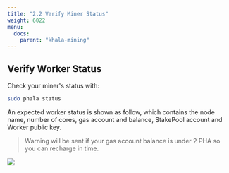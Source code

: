 ```yaml
---
title: "2.2 Verify Miner Status"
weight: 6022
menu:
  docs:
    parent: "khala-mining"
---
```


## Verify Worker Status

Check your miner's status with:

```bash
sudo phala status
```

An expected worker status is shown as follow, which contains the node name, number of cores, gas account and balance, StakePool account and Worker public key.

> Warning will be sent if your gas account balance is under 2 PHA so you can recharge in time.

![](/images/docs/khala-mining/2-3-1.png)